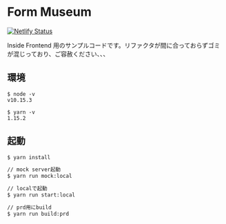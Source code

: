 # Form Museum

[![Netlify Status](https://api.netlify.com/api/v1/badges/fb1d4ea4-2a54-4421-8c3e-08fedfcb3644/deploy-status)](https://app.netlify.com/sites/if-form/deploys)

Inside Frontend 用のサンプルコードです。リファクタが間に合っておらずゴミが混じっており、ご容赦ください、、、

## 環境

```
$ node -v
v10.15.3

$ yarn -v
1.15.2
```

## 起動

```sh
$ yarn install

// mock server起動
$ yarn run mock:local

// localで起動
$ yarn run start:local

// prd用にbuild
$ yarn run build:prd
```
